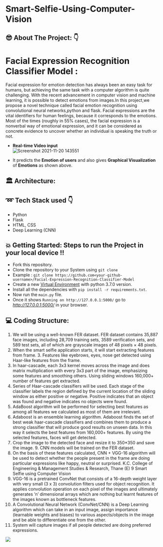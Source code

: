# Smart-Selfie-Using-Computer-Vision

## :sunglasses:  About The Project: :point_down:

# Facial Expression Recognition Classifier Model :

Facial expression for emotion detection has always been an easy task for humans, but achieving the same task with a computer algorithm is quite challenging. With the recent advancement in computer vision and machine learning, it is possible to detect emotions from images.In this project,we propose a novel technique called facial emotion recognition using convolutional neural networks,python and flask. Facial expressions are the vital identifiers for human feelings, because it corresponds to the emotions. Most of the times (roughly in 55% cases), the facial expression is a nonverbal way of emotional expression, and it can be considered as concrete evidence to uncover whether an individual is speaking the truth or not.


- **Real-time Video input** <br>
![Screenshot 2021-11-20 143551](https://user-images.githubusercontent.com/49828170/142720806-6325ecff-debe-4233-acb7-1da9410026fb.png)

- It predicts the **Emotion of users** and also gives **Graphical Visualization** of **Emotions** as shown above.

## :classical_building: Architecture:


## :loop: Tech Stack used :point_down:
- Python
- Flask
- HTML, CSS
- Deep Learning (CNN)

## :boom: Getting Started: Steps to run the Project in your local device !!
- Fork this repository.
- Clone the repository to your System using `git clone`
- Example : `git clone https://github.com<your-github-username>/Facial-Expression-Recognition-Classifier-Model`
- Create a new [Virtual Environment](https://packaging.python.org/guides/installing-using-pip-and-virtual-environments/) with python 3.7.0 version. 
- Install all the dependencies with `pip install -r requirements.txt`.
- Now run the `main.py` file. 
- Once it shows `Running on http://127.0.0.1:5000/` go to *http://127.0.0.1:5000/* in your browser.


## :computer: Coding Structure:
1. We will be using a well-known FER dataset. FER dataset contains 35,887 face images, including 28,709 training sets, 3589 verification sets, and 589 test sets, all of which are grayscale images of 48 pixels × 48 pixels. 
2. When the smart selfie application starts, it will start extracting features from frame. 3. Features like eyebrows, eyes, nose get detected using Haar-like features from the frame. 
4. In haar-cascade, each 3x3 kernel moves across the image and does matrix multiplication with every 3x3 part of the image, emphasizing some features and smoothing others. Using sliding windows 160,000+ number of features get extracted. 
5. Series of Haar-cascade classifiers will be used. Each stage of the classifier labels the region defined by the current location of the sliding window as either positive or negative. Positive indicates that an object was found and negative indicates no objects were found. 
6. AdaBoost algorithm will be performed for selecting best features as among all features we calculated as most of them are irrelevant. 
7. Adaboost is an ensemble learning algorithm. Adaboost finds the set of best weak haar-cascade classifiers and combines them to produce a strong classifier that will produce good results on unseen data. In this way it selects the best features from 160,000+ features. By using the selected features, faces will get detected. 
8. Crop the image to the detected face and resize it to 350*350 and save the image. 9. CNN models will be trained on the FER dataset. 
10. On the basis of these features calculated, CNN + VGG-16 algorithm will be used to detect whether the people present in the frame are doing particular expressions like happy, neutral or surprised. 
K.C. College of Engineering & Management Studies & Research, Thane (E) 9
Smart Selfie using Computer Vision 
11. VGG-16 is a pretrained ConvNet that consists of a 16-depth weight layer with very small (3 x 3) convolution filters used for object recognition. It applies convolution operation on each pixel of the images and ultimately generates ’n’ dimensional arrays which are nothing but learnt features of the images known as bottleneck features. 
12. A Convolutional Neural Network (ConvNet/CNN) is a Deep Learning algorithm which can take in an input image, assign importance (learnable weights and biases) to various aspects/objects in the image and be able to differentiate one from the other. 
13. System will capture images if all people detected are doing preferred expressions. 

<img src="https://miro.medium.com/max/1864/1*oURfHMP1--ttXnDx0heusg.png">

